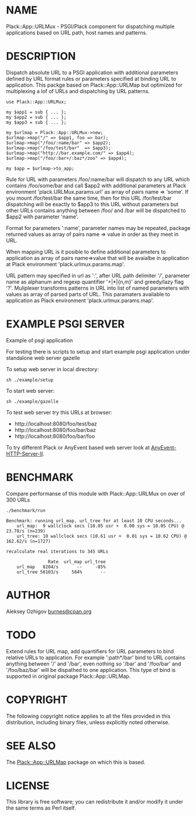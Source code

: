 # NAME

Plack::App::URLMux - PSGI/Plack component for dispatching multiple applications based on URL path, host names and patterns.


# DESCRIPTION

Dispatch absolute URL to a PSGI application with additional parameters defined by URL format rules or parameters specified at binding URL to application.
This packge based on Plack::App::URLMap but optimized for multiplexing a lof of URLs and dispatching by URL patterns.

    use Plack::App::URLMux;

    my $app1 = sub { ... };
    my $app2 = sub { ... };
    my $app3 = sub { ... };

    my $urlmap = Plack::App::URLMux->new;
    $urlmap->map("/" => $app1, foo => bar);
    $urlmap->map("/foo/:name/bar" => $app2);
    $urlmap->map("/foo/test/bar"  => $app3);
    $urlmap->map("http://bar.example.com/" => $app4);
    $urlmap->map("/foo/:bar+/:baz*/zoo" => $app4);

    my $app = $urlmap->to_app;

Rule for URL with parameters /foo/:name/bar will dispatch to any URL which contains /foo/some/bar and call $app2 with additional parameters
at Plack environment 'plack.URLMux.params.url' as array of pairs name => 'some'. If you mount /for/test/bar the same time, then for this URL
/for/test/bar dispatching will be exactly to $app3 to this URL without parameters but other URLs contains anything between /foo/ and /bar will be
dispatched to $app2 with parameter 'name'.

Format for parameters ':name', parameter names may be repeated, package returned values as array of pairs name => value in order as they meet in URL.

When mapping URL is it posible to define additional parameters to application as array of pairs name=>value that will be avaialbe in application at
Plack environment 'plack.urlmux.params.map'.

URL pattern may specified in url as ':', after URL path delimiter '/', parameter name as alphanum and regexp quantifier '+|*|{n,m}' and greedy/lazy flag '?'.
Muliplexer transforms patterns in URL into list of named parameters with values as array of parsed parts of URL. This paramaters available to application as
Plack environment 'plack.urlmux.params.map'.

# EXAMPLE PSGI SERVER

Example of psgi application

For testing there is scripts to setup and start example psgi application under standalone web server gazelle

To setup web server in local directory:

    sh ./example/setup

To start web server:

    sh ./example/gazelle

To test web server try this URLs at browser:

* http://localhost:8080/foo/test/baz
* http://localhost:8080/foo/bar/baz
* http://localhost:8080/foo/bar/foo

To try different Plack or AnyEvent based web server look at [AnyEvent-HTTP-Server-II](https://github.com/Mons/AnyEvent-HTTP-Server-II).

# BENCHMARK

Compare performanse of this module with Plack::App::URLMux on over of 300 URLs

    ./benchmark/run

    Benchmark: running url_map, url_tree for at least 10 CPU seconds...
        url_map:  9 wallclock secs (10.05 usr +  0.00 sys = 10.05 CPU) @ 23.78/s (n=239)
        url_tree: 10 wallclock secs (10.61 usr +  0.01 sys = 10.62 CPU) @ 162.62/s (n=1727)

    recalculate real iterations to 345 URLs

                    Rate  url_map url_tree
        url_map   8204/s       --     -85%
        url_tree 56103/s     584%       --

# AUTHOR

Aleksey Ozhigov burnes@cpan.org

# TODO

Extend rules for URL map, add quantifiers for URL parameters to bind relative URLs to application. For example ':path*/bar' bind to URL contains anything between '/' and '/bar', even nothing so '/bar' and '/foo/bar' and '/foo/baz/bar' will be dispathed to one application. This type of bind is supported in original package Plack::App::URLMap.

# COPYRIGHT

The following copyright notice applies to all the files provided in
this distribution, including binary files, unless explicitly noted
otherwise.

# SEE ALSO

The [Plack::App::URLMap](https://metacpan.org/pod/Plack::App::URLMap) package on which this is based.


# LICENSE

This library is free software; you can redistribute it and/or modify
it under the same terms as Perl itself.
